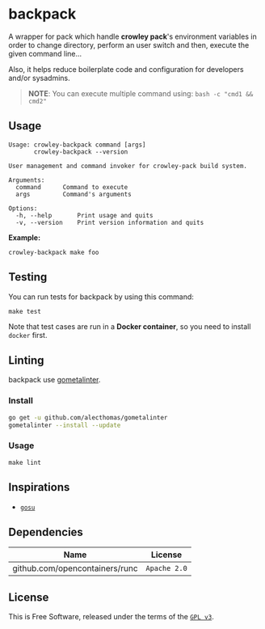 # backpack

A wrapper for pack which handle **crowley pack**'s environment variables in order to change directory, perform an user switch and then, execute the given command line...

Also, it helps reduce boilerplate code and configuration for developers and/or sysadmins.

> **NOTE**: You can execute multiple command using: `bash -c "cmd1 && cmd2"`

## Usage

```console
Usage: crowley-backpack command [args]
       crowley-backpack --version

User management and command invoker for crowley-pack build system.

Arguments:
  command      Command to execute
  args         Command's arguments

Options:
  -h, --help       Print usage and quits
  -v, --version    Print version information and quits
```

**Example:**

`crowley-backpack make foo`

## Testing

You can run tests for backpack by using this command:

```console
make test
```

Note that test cases are run in a **Docker container**, so you need to install `docker` first.

## Linting

backpack use [gometalinter](https://github.com/alecthomas/gometalinter).

### Install

```bash
go get -u github.com/alecthomas/gometalinter
gometalinter --install --update
```

### Usage

```console
make lint
```

## Inspirations

* [`gosu`](https://github.com/tianon/gosu)

## Dependencies

Name                           | License
-------------------------------|----------
github.com/opencontainers/runc | `Apache 2.0`

## License

This is Free Software, released under the terms of the [`GPL v3`](LICENSE).
